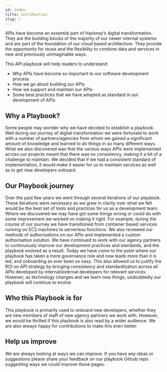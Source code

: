 ```yaml
---
id: index
title: Introduction
slug: /
---
```


APIs have become an essential part of Hackney’s digital transformation.  They are the building blocks of the majority of our newer internal systems and are part of the foundation of our cloud based architecture.  They provide the opportunity for reuse and the flexibility to combine data and services in new and previously unimaginable ways.

This API playbook will help readers to understand:
 - Why APIs have become so important to our software development process
 - How we go about building our APIs
 - How we support and maintain our APIs
 - Some best practices that we have adopted as standard in our development of APIs

## Why a Playbook?
Some people may wonder why we have decided to establish a playbook.  Well during our journey of digital transformation we were fortunate to work with a number of partners/agencies from whom we gained a significant amount of knowledge and learned to do things in so many different ways.  What we also discovered was that the various ways APIs were implemented across our projects meant that there was no consistency, making it a bit of a challenge to maintain.  We decided that if we had a consistent standard of implementation, it would make it easier for us to maintain services as well as to get new developers onboard.

## Our Playbook journey
Over the past few years we went through several iterations of our playbook.  These iterations were necessary as we grew in clarity over what we felt would be the best set of tools and practices for us as a development team.  Where we discovered we may have got some things wrong or could do with some improvement we worked on making it right.  For example, during the course of our journey we have transitioned from container based services running on EC2 machines to serverless functions.  We also reviewed our methods of authorisations on our APIs and implemented a custom authorisation solution.  We have continued to work with our agency partners to continuously improve our development practices and standards, and the playbook evolved as a result.  Today we have come to the point where our playbook has taken a more governance role and now leads more than it is led, and onboarding as ever been so easy. This also allowed us to justify the ROI on API strategy by bringing consistency and standardization across all APIs developed by internal/external developers for relevant services.  However, as technology changes and we learn new things, undoubtedly our playbook will continue to evolve.

## Who this Playbook is for
This playbook is primarily used to onboard new developers, whether they are new members of staff of new agency partners we work with.  However, we would be thrilled if this playbook is also read by a wider audience.  We are also always happy for contributions to make this even better.

## Help us improve
We are always looking at ways we can improve. If you have any ideas or suggestions please share your feedback on our playbook Github repo suggesting ways we could improve these pages.